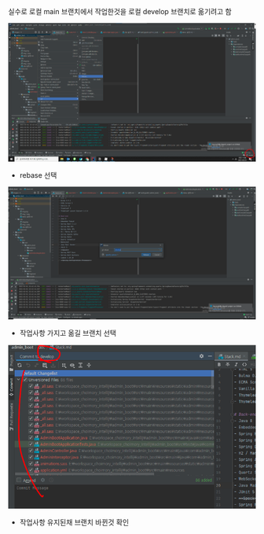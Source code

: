 실수로 로컬 main 브랜치에서 작업한것을 로컬 develop 브랜치로 옮기려고 함

![img.png](img.png)

- rebase 선택

![img_1.png](img_1.png)

- 작업사항 가지고 옮길 브랜치 선택

![img_2.png](img_2.png)

- 작업사항 유지된채 브랜치 바뀐것 확인